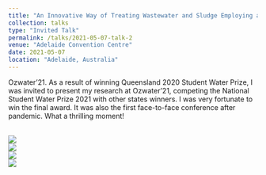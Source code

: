 ```yaml
---
title: "An Innovative Way of Treating Wastewater and Sludge Employing a Novel Ammonia-Oxidizing Bacteria (AOB) Genus *Ca.* Nitrosoglobus"
collection: talks
type: "Invited Talk"
permalink: /talks/2021-05-07-talk-2
venue: "Adelaide Convention Centre"
date: 2021-05-07
location: "Adelaide, Australia"
---
```

Ozwater’21. As a result of winning Queensland 2020 Student Water Prize, I was invited to present my research at Ozwater’21, competing the National Student Water Prize 2021 with other states winners. I was very fortunate to win the final award. It was also the first face-to-face conference after pandemic. What a thrilling moment!


<br/><img src='/images/20210507talk.jpg'>
<br/><img src='/images/20220630talk-2.jpg'>
<br/><img src='/images/20220630talk-3.jpg'>
<br/><img src='/images/20220630talk-4.jpg'>